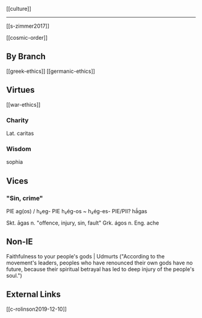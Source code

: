 [[culture]]

---

[[s-zimmer2017]]

[[cosmic-order]]

## By Branch
[[greek-ethics]]
[[germanic-ethics]]

## Virtues
[[war-ethics]]
### Charity
Lat. caritas
### Wisdom
sophia

## Vices
### "Sin, crime"
PIE ag(os) / h₂eg-
PIE h₂ég-os ~ h₂ég-es-
PIE/PII? hā́gas

Skt. āgas n. "offence, injury, sin, fault"
Grk. ágos n.
Eng. ache

## Non-IE
Faithfulness to your people's gods | Udmurts ("According to the movement's leaders, peoples who have renounced their own gods have no future, because their spiritual betrayal has led to deep injury of the people's soul.") 

## External Links
[[c-rolinson2019-12-10]]